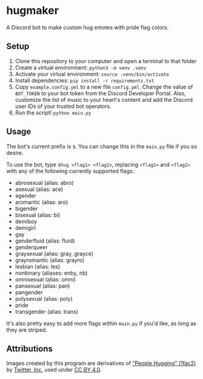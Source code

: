 # hugmaker
A Discord bot to make custom hug emotes with pride flag colors.

## Setup
1. Clone this repository to your computer and open a terminal to that folder
2. Create a virtual environment: `python3 -m venv .venv`
3. Activate your virtual environment: `source .venv/bin/activate`
4. Install dependencies: `pip install -r requirements.txt`
5. Copy `example.config.yml` to a new file `config.yml`. Change the value of `BOT_TOKEN` to your bot token from the Discord Developer Portal. Also, customize the list of music to your heart's content and add the Discord user IDs of your trusted bot operators.
6. Run the script! `python main.py`

## Usage
The bot's current prefix is `$`. You can change this in the `main.py` file if you so desire.

To use the bot, type `$hug <flag1> <flag2>`, replacing `<flag1>` and `<flag2>` with any of the following currently supported flags:
- abrosexual (alias: abro)
- asexual (alias: ace)
- agender
- aromantic (alias: aro)
- bigender
- bisexual (alias: bi)
- demiboy
- demigirl
- gay
- genderfluid (alias: fluid)
- genderqueer
- graysexual (alias: gray, grayce)
- grayromantic (alias: grayro)
- lesbian (alias: les)
- nonbinary (aliases: enby, nb)
- omnisexual (alias: omni)
- pansexual (alias: pan)
- pangender
- polysexual (alias: poly)
- pride
- transgender (alias: trans)

It's also pretty easy to add more flags within `main.py` if you'd like, as long as they are striped.

## Attributions
Images created by this program are derivatives of ["People Hugging" (1fac2)](https://abs.twimg.com/emoji/v2/svg/1fac2.svg) by [Twitter, Inc](https://twemoji.twitter.com/), used under [CC BY 4.0](https://creativecommons.org/licenses/by/4.0/).
